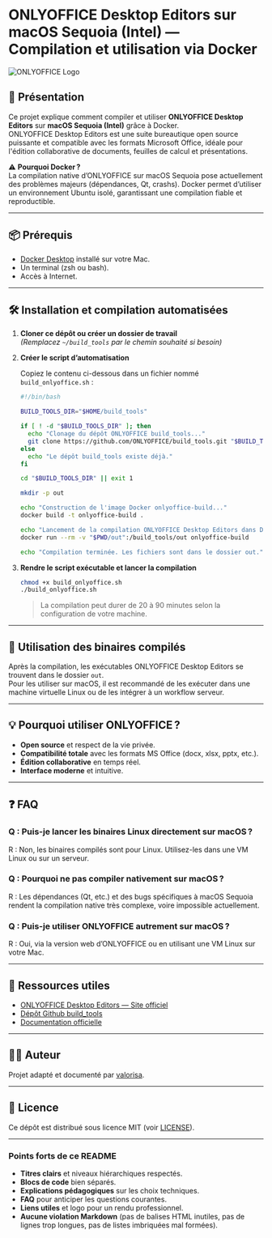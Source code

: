 # ONLYOFFICE Desktop Editors sur macOS Sequoia (Intel) — Compilation et utilisation via Docker

![ONLYOFFICE Logo](https://upload.wikimedia.org/wikipedia/commons/thumb/6/64/ONLYOFFICE_logo_%28default%29.svg/2560px-ONLYOFFICE_logo_%28default%29.svg.png)

## 🚀 Présentation

Ce projet explique comment compiler et utiliser **ONLYOFFICE Desktop Editors** sur **macOS Sequoia (Intel)** grâce à Docker.  
ONLYOFFICE Desktop Editors est une suite bureautique open source puissante et compatible avec les formats Microsoft Office, idéale pour l'édition collaborative de documents, feuilles de calcul et présentations.

⚠️ **Pourquoi Docker ?**  
La compilation native d’ONLYOFFICE sur macOS Sequoia pose actuellement des problèmes majeurs (dépendances, Qt, crashs). Docker permet d’utiliser un environnement Ubuntu isolé, garantissant une compilation fiable et reproductible.

---

## 📦 Prérequis

- [Docker Desktop](https://www.docker.com/products/docker-desktop/) installé sur votre Mac.
- Un terminal (zsh ou bash).
- Accès à Internet.

---

## 🛠️ Installation et compilation automatisées

1. **Cloner ce dépôt ou créer un dossier de travail**  
   *(Remplacez `~/build_tools` par le chemin souhaité si besoin)*

2. **Créer le script d’automatisation**

   Copiez le contenu ci-dessous dans un fichier nommé `build_onlyoffice.sh` :

   ```bash
   #!/bin/bash

   BUILD_TOOLS_DIR="$HOME/build_tools"

   if [ ! -d "$BUILD_TOOLS_DIR" ]; then
     echo "Clonage du dépôt ONLYOFFICE build_tools..."
     git clone https://github.com/ONLYOFFICE/build_tools.git "$BUILD_TOOLS_DIR"
   else
     echo "Le dépôt build_tools existe déjà."
   fi

   cd "$BUILD_TOOLS_DIR" || exit 1

   mkdir -p out

   echo "Construction de l'image Docker onlyoffice-build..."
   docker build -t onlyoffice-build .

   echo "Lancement de la compilation ONLYOFFICE Desktop Editors dans Docker..."
   docker run --rm -v "$PWD/out":/build_tools/out onlyoffice-build

   echo "Compilation terminée. Les fichiers sont dans le dossier out."
   ```

3. **Rendre le script exécutable et lancer la compilation**

   ```bash
   chmod +x build_onlyoffice.sh
   ./build_onlyoffice.sh
   ```

   > La compilation peut durer de 20 à 90 minutes selon la configuration de votre machine.

---

## 📝 Utilisation des binaires compilés

Après la compilation, les exécutables ONLYOFFICE Desktop Editors se trouvent dans le dossier `out`.  
Pour les utiliser sur macOS, il est recommandé de les exécuter dans une machine virtuelle Linux ou de les intégrer à un workflow serveur.

---

## 💡 Pourquoi utiliser ONLYOFFICE ?

- **Open source** et respect de la vie privée.
- **Compatibilité totale** avec les formats MS Office (docx, xlsx, pptx, etc.).
- **Édition collaborative** en temps réel.
- **Interface moderne** et intuitive.

---

## ❓ FAQ

### Q : Puis-je lancer les binaires Linux directement sur macOS ?

R : Non, les binaires compilés sont pour Linux. Utilisez-les dans une VM Linux ou sur un serveur.

### Q : Pourquoi ne pas compiler nativement sur macOS ?

R : Les dépendances (Qt, etc.) et des bugs spécifiques à macOS Sequoia rendent la compilation native très complexe, voire impossible actuellement.

### Q : Puis-je utiliser ONLYOFFICE autrement sur macOS ?

R : Oui, via la version web d’ONLYOFFICE ou en utilisant une VM Linux sur votre Mac.

---

## 📝 Ressources utiles

- [ONLYOFFICE Desktop Editors — Site officiel](https://www.onlyoffice.com/fr/desktop.aspx)
- [Dépôt Github build_tools](https://github.com/ONLYOFFICE/build_tools)
- [Documentation officielle](https://helpcenter.onlyoffice.com/)

---

## 🧑‍💻 Auteur

Projet adapté et documenté par [valorisa](https://github.com/valorisa).

---

## 📄 Licence

Ce dépôt est distribué sous licence MIT (voir [LICENSE](LICENSE)).

---

### Points forts de ce README

- **Titres clairs** et niveaux hiérarchiques respectés.
- **Blocs de code** bien séparés.
- **Explications pédagogiques** sur les choix techniques.
- **FAQ** pour anticiper les questions courantes.
- **Liens utiles** et logo pour un rendu professionnel.
- **Aucune violation Markdown** (pas de balises HTML inutiles, pas de lignes trop longues, pas de listes imbriquées mal formées).
